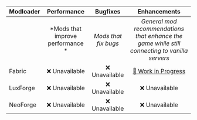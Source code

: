 | Modloader | Performance | Bugfixes | Enhancements |
| --- | :---: | :---: | :---: |
| | *Mods that improve performance * | *Mods that fix bugs* | *General mod recommendations that enhance the game while still connecting to vanilla servers* |
| Fabric | ❌ Unavailable | ❌ Unavailable | [🚧 Work in Progress](fabric/enhancements.md) |
| LuxForge | ❌ Unavailable | ❌ Unavailable | ❌ Unavailable |
| NeoForge | ❌ Unavailable | ❌ Unavailable | ❌ Unavailable |
